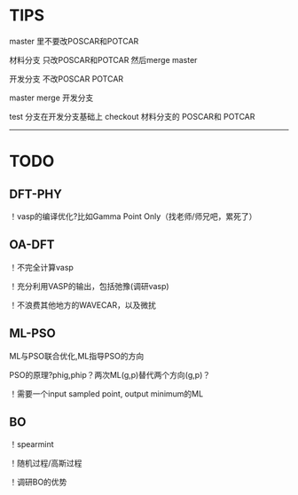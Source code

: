 # TIPS

master 里不要改POSCAR和POTCAR

材料分支 只改POSCAR和POTCAR 然后merge master

开发分支 不改POSCAR POTCAR

master merge 开发分支

test 分支在开发分支基础上 checkout 材料分支的 POSCAR和 POTCAR

---

# TODO

## DFT-PHY

！vasp的编译优化?比如Gamma Point Only（找老师/师兄吧，累死了）

## OA-DFT

！不完全计算vasp

！充分利用VASP的输出，包括弛豫(调研vasp)

！不浪费其他地方的WAVECAR，以及微扰

## ML-PSO

ML与PSO联合优化,ML指导PSO的方向

PSO的原理?phig,phip？两次ML(g,p)替代两个方向(g,p)？

！需要一个input sampled point, output minimum的ML

## BO

！spearmint

！随机过程/高斯过程

！调研BO的优势
